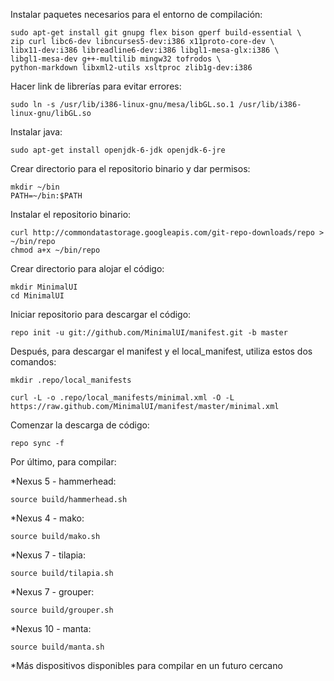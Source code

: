Instalar paquetes necesarios para el entorno de compilación:

    sudo apt-get install git gnupg flex bison gperf build-essential \
    zip curl libc6-dev libncurses5-dev:i386 x11proto-core-dev \
    libx11-dev:i386 libreadline6-dev:i386 libgl1-mesa-glx:i386 \
    libgl1-mesa-dev g++-multilib mingw32 tofrodos \
    python-markdown libxml2-utils xsltproc zlib1g-dev:i386
    
Hacer link de librerías para evitar errores:

    sudo ln -s /usr/lib/i386-linux-gnu/mesa/libGL.so.1 /usr/lib/i386-linux-gnu/libGL.so
    
Instalar java:

    sudo apt-get install openjdk-6-jdk openjdk-6-jre
    
Crear directorio para el repositorio binario y dar permisos:

    mkdir ~/bin
    PATH=~/bin:$PATH
    
Instalar el repositorio binario:

    curl http://commondatastorage.googleapis.com/git-repo-downloads/repo > ~/bin/repo
    chmod a+x ~/bin/repo

Crear directorio para alojar el código:

    mkdir MinimalUI
    cd MinimalUI

Iniciar repositorio para descargar el código:

    repo init -u git://github.com/MinimalUI/manifest.git -b master

Después, para descargar el manifest y el local_manifest, utiliza estos dos comandos:

    mkdir .repo/local_manifests

    curl -L -o .repo/local_manifests/minimal.xml -O -L https://raw.github.com/MinimalUI/manifest/master/minimal.xml
 
Comenzar la descarga de código:

    repo sync -f

Por último, para compilar:

*Nexus 5 - hammerhead:

    source build/hammerhead.sh

*Nexus 4 - mako:

    source build/mako.sh

*Nexus 7 - tilapia:

    source build/tilapia.sh

*Nexus 7 - grouper:

    source build/grouper.sh

*Nexus 10 - manta:

    source build/manta.sh

*Más dispositivos disponibles para compilar en un futuro cercano
